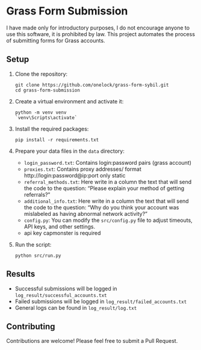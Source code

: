 # Grass Form Submission

I have made only for introductory purposes, I do not encourage anyone to use this software, it is prohibited by law.
This project automates the process of submitting forms for Grass accounts.



## Setup

1. Clone the repository:
   ```
   git clone https://github.com/onelock/grass-form-sybil.git
   cd grass-form-submission
   ```

2. Create a virtual environment and activate it:
   ```
   python -m venv venv
   `venv\Scripts\activate`
   ```

3. Install the required packages:
   ```
   pip install -r requirements.txt
   ```

4. Prepare your data files in the `data` directory:
   - `login_password.txt`: Contains login:password pairs (grass account)
   - `proxies.txt`: Contains proxy addresses/ format http://login:password@ip:port only static
   - `referral_methods.txt`: Here write in a column the text that will send the code to the question: “Please explain your method of getting referrals?”
   - `additional_info.txt`: Here write in a column the text that will send the code to the question: “Why do you think your account was mislabeled as having abnormal network activity?”
   - `config.py`: You can modify the `src/config.py` file to adjust timeouts, API keys, and other settings.
   - api key capmonster is required

5. Run the script:
   ```
   python src/run.py
   ```

## Results

- Successful submissions will be logged in `log_result/successful_accounts.txt`
- Failed submissions will be logged in `log_result/failed_accounts.txt`
- General logs can be found in `log_result/log.txt`

## Contributing

Contributions are welcome! Please feel free to submit a Pull Request.
